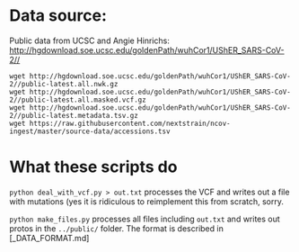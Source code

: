 # Data source:

Public data from UCSC and Angie Hinrichs: http://hgdownload.soe.ucsc.edu/goldenPath/wuhCor1/UShER_SARS-CoV-2//


```
wget http://hgdownload.soe.ucsc.edu/goldenPath/wuhCor1/UShER_SARS-CoV-2//public-latest.all.nwk.gz
wget http://hgdownload.soe.ucsc.edu/goldenPath/wuhCor1/UShER_SARS-CoV-2//public-latest.all.masked.vcf.gz
wget http://hgdownload.soe.ucsc.edu/goldenPath/wuhCor1/UShER_SARS-CoV-2//public-latest.metadata.tsv.gz
wget https://raw.githubusercontent.com/nextstrain/ncov-ingest/master/source-data/accessions.tsv
```


# What these scripts do
`python deal_with_vcf.py > out.txt` processes the VCF and writes out a file with mutations (yes it is ridiculous to reimplement this from scratch, sorry.

`python make_files.py` processes all files including `out.txt` and writes out protos in the `../public/` folder. The format is described in [_DATA_FORMAT.md]
